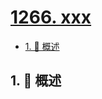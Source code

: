 # [1266. xxx](https://github.com/Tdahuyou/TNotes.leetcode/tree/main/notes/1266.%20xxx)

<!-- region:toc -->

- [1. 📝 概述](#1--概述)

<!-- endregion:toc -->

## 1. 📝 概述
